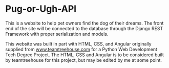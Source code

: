 # Pug-or-Ugh-API
This is a website to help pet owners find the dog of their dreams. The front end of the site will be connected to the database through the Django REST Framework with proper serialization and models.

This website was built in part with HTML, CSS, and Angular originally supplied from www.teamtreehouse.com for a Python Web Development Tech Degree Project.
The HTML, CSS and Angular is to be considered built by teamtreehouse for this project, but may be edited by me at some point.
